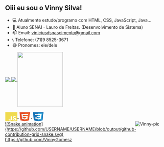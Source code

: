## Oiii eu sou o Vinny Silva!

- 💻 Atualmente estudo/programo com HTML, CSS, JavaScript, Java...
- 🎒 Aluno SENAI - Lauro de Freitas. (Desenvolvimento de Sistema)
- 📫 Email: viniciusdsnascimento@gmail.com
- 📞 Telefone: (71)9 8525-3671
- 😄 Pronomes: ele/dele
<div>
  <a href="  https://github.com/VinnyGomesz">
  <img height="180em"   align="center" src="https://github-readme-stats.vercel.app/api?username=VinnyGomesz=true&theme=react&include_all_commits=true&count_private=true"/>
  <img height="180em"  align="center" src="https://github-readme-stats.vercel.app/api/top-langs/?username=VinnyGomesz=compact&langs_count=7&theme=react" />
  <img align="center" width="148" height="180" src="https://media1.tenor.com/images/68e8337fb4eb7e40645d832c64762a8b/tenor.gif?itemid=19443613">

</div>
  
  <div style="display: inline_block"><br>
    <img align="center" alt="Vinny-Js" height="30" width="40" src="https://raw.githubusercontent.com/devicons/devicon/master/icons/javascript/javascript-plain.svg">
  <img align="center" alt="Vinny-HTML" height="30" width="40" src="https://raw.githubusercontent.com/devicons/devicon/master/icons/html5/html5-original.svg">
  <img align="center" alt="Vinny-CSS" height="30" width="40" src="https://raw.githubusercontent.com/devicons/devicon/master/icons/css3/css3-original.svg">
    
</div>

<div> 
  
<img align="right" alt="Vinny-pic"  src="https://user-images.githubusercontent.com/99845992/170809155-e5411eae-8cda-4224-8311-54c572960628.gif">
![Snake animation](https://github.com/USERNAME/USERNAME/blob/output/github-contribution-grid-snake.svg)
  </div>
  https://github.com/VinnyGomesz
